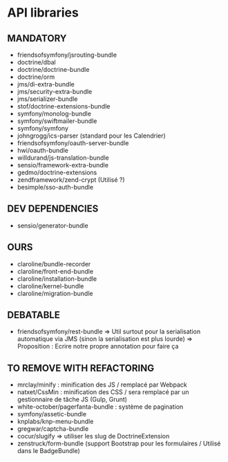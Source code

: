# API libraries

## MANDATORY
- friendsofsymfony/jsrouting-bundle
- doctrine/dbal
- doctrine/doctrine-bundle
- doctrine/orm
- jms/di-extra-bundle
- jms/security-extra-bundle
- jms/serializer-bundle
- stof/doctrine-extensions-bundle
- symfony/monolog-bundle
- symfony/swiftmailer-bundle
- symfony/symfony
- johngrogg/ics-parser (standard pour les Calendrier)
- friendsofsymfony/oauth-server-bundle
- hwi/oauth-bundle
- willdurand/js-translation-bundle
- sensio/framework-extra-bundle
- gedmo/doctrine-extensions
- zendframework/zend-crypt (Utilisé ?)
- besimple/sso-auth-bundle


## DEV DEPENDENCIES
- sensio/generator-bundle


## OURS
- claroline/bundle-recorder
- claroline/front-end-bundle
- claroline/installation-bundle
- claroline/kernel-bundle
- claroline/migration-bundle


## DEBATABLE
- friendsofsymfony/rest-bundle
=> Util surtout pour la serialisation automatique via JMS (sinon la serialisation est plus lourde)
=> Proposition : Ecrire notre propre annotation pour faire ça


## TO REMOVE WITH REFACTORING
- mrclay/minify : minification des JS / remplacé par Webpack
- natxet/CssMin : minification des CSS / sera remplacé par un gestionnaire de tâche JS (Gulp, Grunt)
- white-october/pagerfanta-bundle : système de pagination
- symfony/assetic-bundle
- knplabs/knp-menu-bundle
- gregwar/captcha-bundle
- cocur/slugify => utiliser les slug de DoctrineExtension
- zenstruck/form-bundle (support Bootstrap pour les formulaires / Utilisé dans le BadgeBundle)
